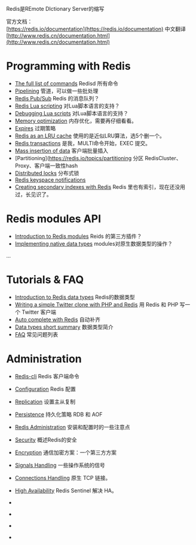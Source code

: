 Redis是REmote DIctionary Server的缩写  

官方文档：  
[https://redis.io/documentation](https://redis.io/documentation)
中文翻译
[http://www.redis.cn/documentation.html](http://www.redis.cn/documentation.html)

# Programming with Redis
* [The full list of commands](https://redis.io/commands) Redisd 所有命令
* [Pipelining](https://redis.io/topics/pipelining) 管道，可以做一些批处理
* [Redis Pub/Sub](https://redis.io/topics/pubsub) Redis 的消息队列？
* [Redis Lua scripting](https://redis.io/commands/eval) 对Lua脚本语言的支持？
* [Debugging Lua scripts](https://redis.io/topics/ldb) 对Lua脚本语言的支持？
* [Memory optimization](https://redis.io/topics/memory-optimization) 内存优化，需要再仔细看看。
* [Expires](https://redis.io/commands/expire) 过期策略
* [Redis as an LRU cache](https://redis.io/topics/lru-cache) 使用的是近似LRU算法，选5个删一个。
* [Redis transactions](https://redis.io/topics/transactions) 是我，MULTI命令开始，EXEC 提交。
* [Mass insertion of data](https://redis.io/topics/mass-insert) 客户端批量插入
* [Partitioning](https://redis.io/topics/partitioning 分区 RedisCluster、Proxy、客户端一致性hash
* [Distributed locks](https://redis.io/topics/distlock) 分布式锁
* [Redis keyspace notifications](https://redis.io/topics/notifications)
* [Creating secondary indexes with Redis](https://redis.io/topics/indexes) Redis 里也有索引，现在还没用过，长见识了。

# Redis modules API
* [Introduction to Redis modules](https://redis.io/topics/modules-intro) Reids 的第三方插件？
* [Implementing native data types](https://redis.io/topics/modules-native-types) modules对原生数据类型的操作？

...

# Tutorials & FAQ
* [Introduction to Redis data types](https://redis.io/topics/data-types-intro) Redis的数据类型
* [Writing a simple Twitter clone with PHP and Redis](https://redis.io/topics/twitter-clone) 用 Redis 和 PHP 写一个 Twitter 客户端
* [Auto complete with Redis](http://autocomplete.redis.io/) 自动补齐
* [Data types short summary](https://redis.io/topics/data-types) 数据类型简介
* [FAQ](https://redis.io/topics/faq) 常见问题列表

# Administration
* [Redis-cli](https://redis.io/topics/rediscli) Redis 客户端命令
* [Configuration](https://redis.io/topics/config) Redis 配置
* [Replication](https://redis.io/topics/replication) 设置主从复制
* [Persistence](https://redis.io/topics/persistence) 持久化策略 RDB 和 AOF
* [Redis Administration](https://redis.io/topics/admin) 安装和配置时的一些注意点
* [Security](https://redis.io/topics/security) 概述Redis的安全
* [Encryption](https://redis.io/topics/encryption) 通信加密方案：一个第三方方案
* [Signals Handling](https://redis.io/topics/signals) 一些操作系统的信号
* [Connections Handling](https://redis.io/topics/clients) 原生 TCP 链接。
* [High Availability](https://redis.io/topics/sentinel) Redis Sentinel 解决 HA。








* []()
* []()
* []()
* []()
